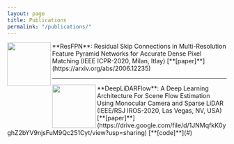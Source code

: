 ```yaml
---
layout: page
title: Publications
permalink: "/publications/"
---
```



<img align="left" height="100" padding-right="20px" src="https://rish-av.github.io/images/resfpn.png">
**ResFPN**: Residual Skip Connections in Multi-Resolution Feature Pyramid Networks for Accurate Dense Pixel Matching (IEEE ICPR-2020, Milan, Itlay) [**[paper]**](https://arxiv.org/abs/2006.12235)

-----

<img align="left" height="100" src="https://rish-av.github.io/images/deeplidarflow.png">
**DeepLiDARFlow**: A Deep Learning Architecture For Scene Flow Estimation Using Monocular Camera and Sparse LiDAR (IEEE/RSJ IROS-2020, Las Vegas, NV, USA) [**[paper]**](https://drive.google.com/file/d/1JNMqfkK0yghZ2bYV9njsFuM9Qc251Cyt/view?usp=sharing) [**[code]**](#)
 
